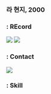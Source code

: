 ### 라 현지, 2000


### : REcord 
<a href="https://velog.io/@rachaz"><img src="https://img.shields.io/badge/velog-20C997?style=flat&logo=velog&logoColor=white"/></a>
<a href="http://www.instagram.com/wasitright/?next=%2F"><img src="https://img.shields.io/badge/instagram-E4405F?style=flat-square&logo=instagram&logoColor=white"/></a>

### : Contact
<a href="(https://mail.naver.com/v2/folders/0/all"><img src="https://img.shields.io/badge/naver-03C75A?style=flat-square&logo=naver&logoColor=white"/></a>

### : Skill
